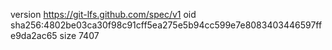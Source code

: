 version https://git-lfs.github.com/spec/v1
oid sha256:4802be03ca30f98c91cff5ea275e5b94cc599e7e8083403446597ffe9da2ac65
size 7407
